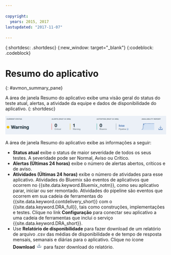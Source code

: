 ```yaml
---

copyright:
  years: 2015, 2017
lastupdated: "2017-11-07"

---
```


{:shortdesc: .shortdesc}
{:new_window: target="_blank"}
{:codeblock: .codeblock}


# Resumo do aplicativo
{: #avmon_summary_pane}

A área de janela Resumo do aplicativo exibe uma visão geral do status do teste atual, alertas, a atividade da equipe e dados de disponibilidade do aplicativo.
{: shortdesc}

![A área de janela Resumo do aplicativo](images/avmon_test_summ2.png)

A área de janela Resumo do aplicativo exibe as informações a seguir:

- **Status atual** exibe o status de maior severidade de todos os seus testes. A severidade pode ser Normal, Aviso ou Crítico.
- **Alertas (Últimas 24 horas)** exibe o número de alertas abertos, críticos
e de aviso.
- **Atividades (Últimas 24 horas)** exibe o número de atividades para esse aplicativo. Atividades do Bluemix são eventos de aplicativos que ocorrem no {{site.data.keyword.Bluemix_notm}}, como seu aplicativo parar, iniciar ou ser remontado. Atividades do pipeline são eventos que ocorrem em sua cadeia de ferramentas do {{site.data.keyword.contdelivery_short}} com o {{site.data.keyword.DRA_full}}, tais como construções, implementações e testes. Clique
no link **Configuração** para conectar seu aplicativo a uma cadeia de ferramentas
que inclui o serviço {{site.data.keyword.DRA_short}}.
- Use **Relatório de disponibilidade** para fazer download de um relatório
de arquivo .csv das médias de disponibilidade e de tempo de resposta mensais, semanais e diárias para o aplicativo. Clique no ícone **Download** ![Ícone de Download](images/download_icn_white_smll.jpg) para fazer
download do relatório.
